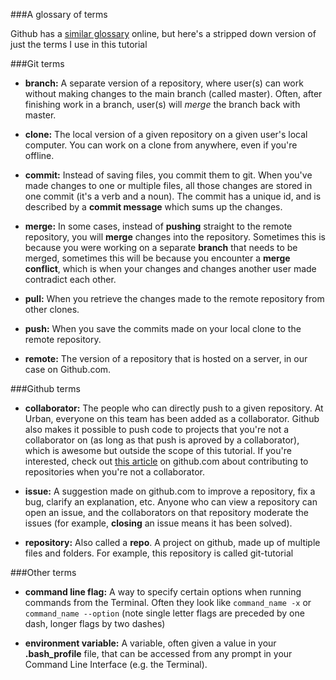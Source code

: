 ###A glossary of terms

Github has a [similar glossary](https://help.github.com/articles/github-glossary/) online, but here's a stripped down version of just the terms I use in this tutorial

###Git terms

- **branch:** A separate version of a repository, where user(s) can work without making changes to the main branch (called master). Often, after finishing work in a branch, user(s) will *merge* the branch back with master.

- **clone:** The local version of a given repository on a given user's local computer. You can work on a clone from anywhere, even if you're offline.

- **commit:** Instead of saving files, you commit them to git. When you've made changes to one or multiple files, all those changes are stored in one commit (it's a verb and a noun). The commit has a unique id, and is described by a **commit message** which sums up the changes.

- **merge:** In some cases, instead of **pushing** straight to the remote repository, you will **merge** changes into the repository. Sometimes this is because you were working on a separate **branch** that needs to be merged, sometimes this will be because you encounter a **merge conflict**, which is when your changes and changes another user made contradict each other.

- **pull:** When you retrieve the changes made to the remote repository from other clones.

- **push:** When you save the commits made on your local clone to the remote repository.

- **remote:** The version of a repository that is hosted on a server, in our case on Github.com.

###Github terms

- **collaborator:** The people who can directly push to a given repository. At Urban, everyone on this team has been added as a collaborator. Github also makes it possible to push code to projects that you're not a collaborator on (as long as that push is aproved by a collaborator), which is awesome but outside the scope of this tutorial. If you're interested, check out [this article](https://help.github.com/articles/using-pull-requests/) on github.com about contributing to repositories when you're not a collaborator.

- **issue:** A suggestion made on github.com to improve a repository, fix a bug, clarify an explanation, etc. Anyone who can view a repository can open an issue, and the collaborators on that repository moderate the issues (for example, **closing** an issue means it has been solved).

- **repository:** Also called a **repo**. A project on github, made up of multiple files and folders. For example, this repository is called git-tutorial


###Other terms

- **command line flag:** A way to specify certain options when running commands from the Terminal. Often they look like `command_name -x` or `command_name --option` (note single letter flags are preceded by one dash, longer flags by two dashes)

- **environment variable:** A variable, often given a value in your **.bash_profile** file, that can be accessed from any prompt in your Command Line Interface (e.g. the Terminal).